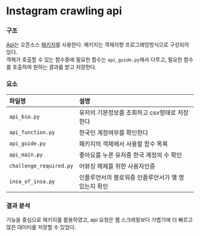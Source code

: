 # Instagram crawling api
### 구조

[Api](https://instagram.api-docs.io/)는 오픈소스 [패키지](https://pypi.org/project/InstagramAPI/)를 사용한다. 패키지는 객체지향 프로그래밍방식으로 구성되어 있다.  
객체가 호출할 수 있는 함수중에 필요한 함수는 `api_guide.py`에서 다루고, 필요한 함수를 호출하여 원하는 결과를 받고 저장한다. 

### 요소

|파일명|설명|
|:-|:-|
|`api_bio.py`|유저의 기본정보를 조회하고 csv형태로 저장한다|
|`api_function.py`|한국인 계정여부를 확인한다|
|`api_guide.py`|패키지의 객체에서 사용할 함수 목록|
|`api_main.py`|좋아요를 누른 유저중 한국 계정의 수 확인|
|`challenge_required.py`|어뷰징 해제를 위한 사용자인증|
|`insa_of_insa.py`|인플루언서의 팔로워중 인플루언서가 몇 명 있는지 확인|

### 결과 분석

기능을 중심으로 패키지를 활용하였고, api 요청은 웹 스크래핑보다 가볍기에 더 빠르고 많은 데이터를 저장할 수 있었다.
